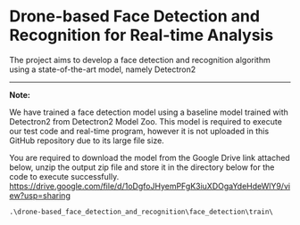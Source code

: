 # Drone-based Face Detection and Recognition for Real-time Analysis

The project aims to develop a face detection and recognition algorithm using a state-of-the-art model, namely Detectron2

-----------------

**Note:**

We have trained a face detection model using a baseline model trained with Detectron2 from Detectron2 Model Zoo. This model is required to execute our test code and real-time program, however it is not uploaded in this GitHub repository due to its large file size.

You are required to download the model from the Google Drive link attached below, unzip the output zip file and store it in the directory below for the code to execute successfully.
https://drive.google.com/file/d/1oDgfoJHyemPFgK3iuXDOgaYdeHdeWlY9/view?usp=sharing
```
.\drone-based_face_detection_and_recognition\face_detection\train\
```
